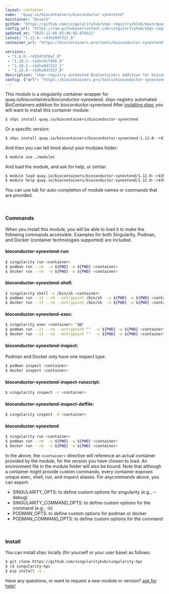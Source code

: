 ```yaml
---
layout: container
name:  "quay.io/biocontainers/bioconductor-synextend"
maintainer: "@vsoch"
github: "https://github.com/singularityhub/shpc-registry/blob/main/quay.io/biocontainers/bioconductor-synextend/container.yaml"
config_url: "https://raw.githubusercontent.com/singularityhub/shpc-registry/main/quay.io/biocontainers/bioconductor-synextend/container.yaml"
updated_at: "2023-11-08 02:46:05.879311"
latest: "1.12.0--r43ha9d7317_0"
container_url: "https://biocontainers.pro/tools/bioconductor-synextend"

versions:
 - "1.6.0--r41hdfd78af_0"
 - "1.10.2--r42hc0cfd56_0"
 - "1.10.2--r42ha9d7317_1"
 - "1.12.0--r43ha9d7317_0"
description: "shpc-registry automated BioContainers addition for bioconductor-synextend"
config: {"url": "https://biocontainers.pro/tools/bioconductor-synextend", "maintainer": "@vsoch", "description": "shpc-registry automated BioContainers addition for bioconductor-synextend", "latest": {"1.12.0--r43ha9d7317_0": "sha256:034fa722d798891f7e2e7be2a270a08ec00afd3784711614790cff21ad0f56eb"}, "tags": {"1.6.0--r41hdfd78af_0": "sha256:4cfe457a4cb59bede6d82f0f70b3f02a8778eb3d2ff66c49ff9762af4247f67b", "1.10.2--r42hc0cfd56_0": "sha256:68eecad67fc5884749147f3a015b3de4ce630fff2f4b6783b84a57c2eb2940cf", "1.10.2--r42ha9d7317_1": "sha256:8cdddb491f60c907498d29556dea9eb8e1bf25e01f818f9065a33bcc5444f60f", "1.12.0--r43ha9d7317_0": "sha256:034fa722d798891f7e2e7be2a270a08ec00afd3784711614790cff21ad0f56eb"}, "docker": "quay.io/biocontainers/bioconductor-synextend"}
---
```


This module is a singularity container wrapper for quay.io/biocontainers/bioconductor-synextend.
shpc-registry automated BioContainers addition for bioconductor-synextend
After [installing shpc](#install) you will want to install this container module:


```bash
$ shpc install quay.io/biocontainers/bioconductor-synextend
```

Or a specific version:

```bash
$ shpc install quay.io/biocontainers/bioconductor-synextend:1.12.0--r43ha9d7317_0
```

And then you can tell lmod about your modules folder:

```bash
$ module use ./modules
```

And load the module, and ask for help, or similar.

```bash
$ module load quay.io/biocontainers/bioconductor-synextend/1.12.0--r43ha9d7317_0
$ module help quay.io/biocontainers/bioconductor-synextend/1.12.0--r43ha9d7317_0
```

You can use tab for auto-completion of module names or commands that are provided.

<br>

### Commands

When you install this module, you will be able to load it to make the following commands accessible.
Examples for both Singularity, Podman, and Docker (container technologies supported) are included.

#### bioconductor-synextend-run:

```bash
$ singularity run <container>
$ podman run --rm  -v ${PWD} -w ${PWD} <container>
$ docker run --rm  -v ${PWD} -w ${PWD} <container>
```

#### bioconductor-synextend-shell:

```bash
$ singularity shell -s /bin/sh <container>
$ podman run --it --rm --entrypoint /bin/sh  -v ${PWD} -w ${PWD} <container>
$ docker run --it --rm --entrypoint /bin/sh  -v ${PWD} -w ${PWD} <container>
```

#### bioconductor-synextend-exec:

```bash
$ singularity exec <container> "$@"
$ podman run --it --rm --entrypoint ""  -v ${PWD} -w ${PWD} <container> "$@"
$ docker run --it --rm --entrypoint ""  -v ${PWD} -w ${PWD} <container> "$@"
```

#### bioconductor-synextend-inspect:

Podman and Docker only have one inspect type.

```bash
$ podman inspect <container>
$ docker inspect <container>
```

#### bioconductor-synextend-inspect-runscript:

```bash
$ singularity inspect -r <container>
```

#### bioconductor-synextend-inspect-deffile:

```bash
$ singularity inspect -d <container>
```



#### bioconductor-synextend

```bash
$ singularity run <container>
$ podman run --rm  -v ${PWD} -w ${PWD} <container>
$ docker run --rm  -v ${PWD} -w ${PWD} <container>
```


In the above, the `<container>` directive will reference an actual container provided
by the module, for the version you have chosen to load. An environment file in the
module folder will also be bound. Note that although a container
might provide custom commands, every container exposes unique exec, shell, run, and
inspect aliases. For anycommands above, you can export:

 - SINGULARITY_OPTS: to define custom options for singularity (e.g., --debug)
 - SINGULARITY_COMMAND_OPTS: to define custom options for the command (e.g., -b)
 - PODMAN_OPTS: to define custom options for podman or docker
 - PODMAN_COMMAND_OPTS: to define custom options for the command

<br>

### Install

You can install shpc locally (for yourself or your user base) as follows:

```bash
$ git clone https://github.com/singularityhub/singularity-hpc
$ cd singularity-hpc
$ pip install -e .
```

Have any questions, or want to request a new module or version? [ask for help!](https://github.com/singularityhub/singularity-hpc/issues)